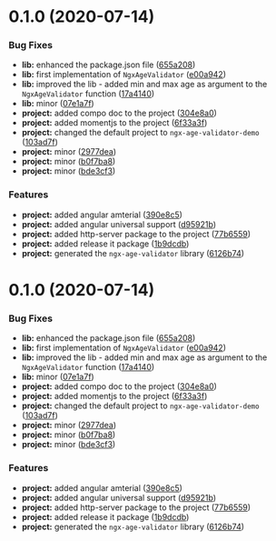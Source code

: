 # 0.1.0 (2020-07-14)


### Bug Fixes

* **lib:** enhanced the package.json file ([655a208](https://github.com/anthonynahas/ngx-age-validator/commit/655a208f6e1c2e7a891acac48da02938a63c27e4))
* **lib:** first implementation of `NgxAgeValidator` ([e00a942](https://github.com/anthonynahas/ngx-age-validator/commit/e00a9420727b29a3839f3c1688560d86ef30b85f))
* **lib:** improved the lib - added min and max age as argument to the `NgxAgeValidator` function ([17a4140](https://github.com/anthonynahas/ngx-age-validator/commit/17a4140f0913927cd3c489315a97c7132dea7d3e))
* **lib:** minor ([07e1a7f](https://github.com/anthonynahas/ngx-age-validator/commit/07e1a7f8442eab1c3583b6476ae714f171c732c2))
* **project:** added compo doc to the project ([304e8a0](https://github.com/anthonynahas/ngx-age-validator/commit/304e8a09445fcc3b8edd1b28a57d4e7df364e1a0))
* **project:** added momentjs to the project ([6f33a3f](https://github.com/anthonynahas/ngx-age-validator/commit/6f33a3f228c64a763eb0570c8e0e150eb5e556ed))
* **project:** changed the default project to `ngx-age-validator-demo` ([103ad7f](https://github.com/anthonynahas/ngx-age-validator/commit/103ad7fd36cedcdf3572d495408ed47dce68f29e))
* **project:** minor ([2977dea](https://github.com/anthonynahas/ngx-age-validator/commit/2977dea712a6190bac0c621bf2c5bbfd2aa38948))
* **project:** minor ([b0f7ba8](https://github.com/anthonynahas/ngx-age-validator/commit/b0f7ba84e5b88c9570c5b00d6ba1a372e9c9dfdf))
* **project:** minor ([bde3cf3](https://github.com/anthonynahas/ngx-age-validator/commit/bde3cf35179d29406d90c01876740d663307a5b6))


### Features

* **project:** added angular amterial ([390e8c5](https://github.com/anthonynahas/ngx-age-validator/commit/390e8c572d933b06347fcc16e8414223a0df36b3))
* **project:** added angular universal support ([d95921b](https://github.com/anthonynahas/ngx-age-validator/commit/d95921bac32981e3bf80a26b7697b46a606562f8))
* **project:** added http-server package to the project ([77b6559](https://github.com/anthonynahas/ngx-age-validator/commit/77b6559857d424e2c20640e128dd042ada1d19d0))
* **project:** added release it package ([1b9dcdb](https://github.com/anthonynahas/ngx-age-validator/commit/1b9dcdbbb5c9e8a6dd81053d76e3a7adde5b33e4))
* **project:** generated the `ngx-age-validator` library ([6126b74](https://github.com/anthonynahas/ngx-age-validator/commit/6126b74628f8c537a7cad4479be4107d9327edd1))

# 0.1.0 (2020-07-14)


### Bug Fixes

* **lib:** enhanced the package.json file ([655a208](https://github.com/anthonynahas/ngx-age-validator/commit/655a208f6e1c2e7a891acac48da02938a63c27e4))
* **lib:** first implementation of `NgxAgeValidator` ([e00a942](https://github.com/anthonynahas/ngx-age-validator/commit/e00a9420727b29a3839f3c1688560d86ef30b85f))
* **lib:** improved the lib - added min and max age as argument to the `NgxAgeValidator` function ([17a4140](https://github.com/anthonynahas/ngx-age-validator/commit/17a4140f0913927cd3c489315a97c7132dea7d3e))
* **lib:** minor ([07e1a7f](https://github.com/anthonynahas/ngx-age-validator/commit/07e1a7f8442eab1c3583b6476ae714f171c732c2))
* **project:** added compo doc to the project ([304e8a0](https://github.com/anthonynahas/ngx-age-validator/commit/304e8a09445fcc3b8edd1b28a57d4e7df364e1a0))
* **project:** added momentjs to the project ([6f33a3f](https://github.com/anthonynahas/ngx-age-validator/commit/6f33a3f228c64a763eb0570c8e0e150eb5e556ed))
* **project:** changed the default project to `ngx-age-validator-demo` ([103ad7f](https://github.com/anthonynahas/ngx-age-validator/commit/103ad7fd36cedcdf3572d495408ed47dce68f29e))
* **project:** minor ([2977dea](https://github.com/anthonynahas/ngx-age-validator/commit/2977dea712a6190bac0c621bf2c5bbfd2aa38948))
* **project:** minor ([b0f7ba8](https://github.com/anthonynahas/ngx-age-validator/commit/b0f7ba84e5b88c9570c5b00d6ba1a372e9c9dfdf))
* **project:** minor ([bde3cf3](https://github.com/anthonynahas/ngx-age-validator/commit/bde3cf35179d29406d90c01876740d663307a5b6))


### Features

* **project:** added angular amterial ([390e8c5](https://github.com/anthonynahas/ngx-age-validator/commit/390e8c572d933b06347fcc16e8414223a0df36b3))
* **project:** added angular universal support ([d95921b](https://github.com/anthonynahas/ngx-age-validator/commit/d95921bac32981e3bf80a26b7697b46a606562f8))
* **project:** added http-server package to the project ([77b6559](https://github.com/anthonynahas/ngx-age-validator/commit/77b6559857d424e2c20640e128dd042ada1d19d0))
* **project:** added release it package ([1b9dcdb](https://github.com/anthonynahas/ngx-age-validator/commit/1b9dcdbbb5c9e8a6dd81053d76e3a7adde5b33e4))
* **project:** generated the `ngx-age-validator` library ([6126b74](https://github.com/anthonynahas/ngx-age-validator/commit/6126b74628f8c537a7cad4479be4107d9327edd1))

